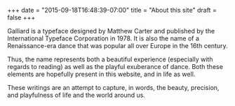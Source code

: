 +++
date = "2015-09-18T16:48:39-07:00"
title = "About this site"
draft = false
+++

Galliard is a typeface designed by Matthew Carter and published by
the International Typeface Corporation in 1978.  It is also the
name of a Renaissance-era dance that was popular all over Europe
in the 16th century.

Thus, the name represents both a beautiful experience (especially
with regards to reading) as well as the playful exuberance of dance.
Both these elements are hopefully present in this website, and in
life as well.

These writings are an attempt to capture, in words, the beauty,
precision, and playfulness of life and the world around us.
